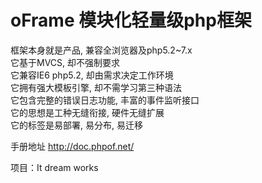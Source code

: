# oFrame 模块化轻量级php框架

框架本身就是产品, 兼容全浏览器及php5.2~7.x<br>
它基于MVCS, 却不强制要求<br>
它兼容IE6 php5.2, 却由需求决定工作环境<br>
它拥有强大模板引擎, 却不需学习第三种语法<br>
它包含完整的错误日志功能, 丰富的事件监听接口<br>
它的思想是工种无缝衔接, 硬件无缝扩展<br>
它的标签是易部署, 易分布, 易迁移

手册地址 http://doc.phpof.net/<br>

项目：It dream works
